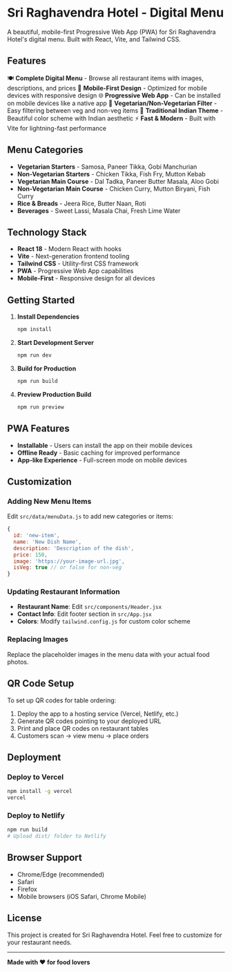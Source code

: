 # Sri Raghavendra Hotel - Digital Menu

A beautiful, mobile-first Progressive Web App (PWA) for Sri Raghavendra Hotel's digital menu. Built with React, Vite, and Tailwind CSS.

## Features

🍽️ **Complete Digital Menu** - Browse all restaurant items with images, descriptions, and prices
📱 **Mobile-First Design** - Optimized for mobile devices with responsive design
🌐 **Progressive Web App** - Can be installed on mobile devices like a native app
🥬 **Vegetarian/Non-Vegetarian Filter** - Easy filtering between veg and non-veg items
🎨 **Traditional Indian Theme** - Beautiful color scheme with Indian aesthetic
⚡ **Fast & Modern** - Built with Vite for lightning-fast performance

## Menu Categories

- **Vegetarian Starters** - Samosa, Paneer Tikka, Gobi Manchurian
- **Non-Vegetarian Starters** - Chicken Tikka, Fish Fry, Mutton Kebab
- **Vegetarian Main Course** - Dal Tadka, Paneer Butter Masala, Aloo Gobi
- **Non-Vegetarian Main Course** - Chicken Curry, Mutton Biryani, Fish Curry
- **Rice & Breads** - Jeera Rice, Butter Naan, Roti
- **Beverages** - Sweet Lassi, Masala Chai, Fresh Lime Water

## Technology Stack

- **React 18** - Modern React with hooks
- **Vite** - Next-generation frontend tooling
- **Tailwind CSS** - Utility-first CSS framework
- **PWA** - Progressive Web App capabilities
- **Mobile-First** - Responsive design for all devices

## Getting Started

1. **Install Dependencies**
   ```bash
   npm install
   ```

2. **Start Development Server**
   ```bash
   npm run dev
   ```

3. **Build for Production**
   ```bash
   npm run build
   ```

4. **Preview Production Build**
   ```bash
   npm run preview
   ```

## PWA Features

- **Installable** - Users can install the app on their mobile devices
- **Offline Ready** - Basic caching for improved performance
- **App-like Experience** - Full-screen mode on mobile devices

## Customization

### Adding New Menu Items

Edit `src/data/menuData.js` to add new categories or items:

```javascript
{
  id: 'new-item',
  name: 'New Dish Name',
  description: 'Description of the dish',
  price: 150,
  image: 'https://your-image-url.jpg',
  isVeg: true // or false for non-veg
}
```

### Updating Restaurant Information

- **Restaurant Name**: Edit `src/components/Header.jsx`
- **Contact Info**: Edit footer section in `src/App.jsx`
- **Colors**: Modify `tailwind.config.js` for custom color scheme

### Replacing Images

Replace the placeholder images in the menu data with your actual food photos.

## QR Code Setup

To set up QR codes for table ordering:

1. Deploy the app to a hosting service (Vercel, Netlify, etc.)
2. Generate QR codes pointing to your deployed URL
3. Print and place QR codes on restaurant tables
4. Customers scan → view menu → place orders

## Deployment

### Deploy to Vercel
```bash
npm install -g vercel
vercel
```

### Deploy to Netlify
```bash
npm run build
# Upload dist/ folder to Netlify
```

## Browser Support

- Chrome/Edge (recommended)
- Safari
- Firefox
- Mobile browsers (iOS Safari, Chrome Mobile)

## License

This project is created for Sri Raghavendra Hotel. Feel free to customize for your restaurant needs.

---

**Made with ❤️ for food lovers**
